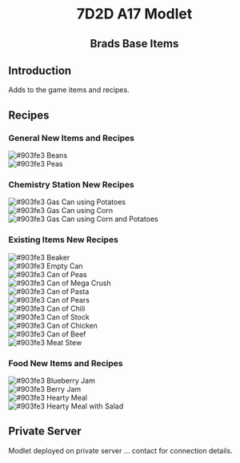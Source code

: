 

<h1 align="center">7D2D A17 Modlet</h1>

<h2 align="center">Brads Base Items</h2>

## Introduction

Adds to the game items and recipes. <br />

## Recipes 

### General New Items and Recipes
![#903fe3](https://placehold.it/15/903fe3/000000?text=+) Beans <br />
![#903fe3](https://placehold.it/15/903fe3/000000?text=+) Peas <br />


### Chemistry Station New Recipes
![#903fe3](https://placehold.it/15/903fe3/000000?text=+) Gas Can using Potatoes <br />
![#903fe3](https://placehold.it/15/903fe3/000000?text=+) Gas Can using Corn <br />
![#903fe3](https://placehold.it/15/903fe3/000000?text=+) Gas Can using Corn and Potatoes <br />


### Existing Items New Recipes
![#903fe3](https://placehold.it/15/903fe3/000000?text=+) Beaker <br />
![#903fe3](https://placehold.it/15/903fe3/000000?text=+) Empty Can <br />
![#903fe3](https://placehold.it/15/903fe3/000000?text=+) Can of Peas <br />
![#903fe3](https://placehold.it/15/903fe3/000000?text=+) Can of Mega Crush <br />
![#903fe3](https://placehold.it/15/903fe3/000000?text=+) Can of Pasta <br />
![#903fe3](https://placehold.it/15/903fe3/000000?text=+) Can of Pears <br />
![#903fe3](https://placehold.it/15/903fe3/000000?text=+) Can of Chili <br />
![#903fe3](https://placehold.it/15/903fe3/000000?text=+) Can of Stock <br />
![#903fe3](https://placehold.it/15/903fe3/000000?text=+) Can of Chicken <br />
![#903fe3](https://placehold.it/15/903fe3/000000?text=+) Can of Beef <br />
![#903fe3](https://placehold.it/15/903fe3/000000?text=+) Meat Stew <br />

### Food New Items and Recipes
![#903fe3](https://placehold.it/15/903fe3/000000?text=+) Blueberry Jam <br />
![#903fe3](https://placehold.it/15/903fe3/000000?text=+) Berry Jam  <br />
![#903fe3](https://placehold.it/15/903fe3/000000?text=+) Hearty Meal <br />
![#903fe3](https://placehold.it/15/903fe3/000000?text=+) Hearty Meal with Salad <br />




## Private Server 

Modlet deployed on private server ... contact for connection details.
